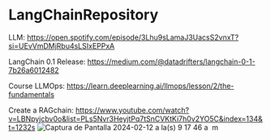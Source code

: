 # LangChainRepository

LLM:
https://open.spotify.com/episode/3Lhu9sLamaJ3UacsS2vnxT?si=UEvVmDMjRbu4sLSIxEPPxA

LangChain 0.1 Release: https://medium.com/@datadrifters/langchain-0-1-7b26a6012482

Course LLMOps: 
https://learn.deeplearning.ai/llmops/lesson/2/the-fundamentals

Create a RAGchain:
https://www.youtube.com/watch?v=LBNpyjcbv0o&list=PLs5Nvr3HeyjtPq7tSnCVKtKi7h0v2YO5C&index=134&t=1232s
![Captura de Pantalla 2024-02-12 a la(s) 9 17 46 a  m](https://github.com/wilberj88/LangChainRepository/assets/49035216/33a6bc53-6fca-4a38-a2a5-582df6967e98)
